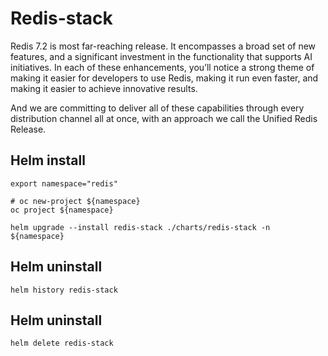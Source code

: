 # Redis-stack

Redis 7.2 is  most far-reaching release. It encompasses a broad set of new features, and a significant investment in the functionality that supports AI initiatives. In each of these enhancements, you’ll notice a strong theme of making it easier for developers to use Redis, making it run even faster, and making it easier to achieve innovative results.

And we are committing to deliver all of these capabilities through every distribution channel all at once, with an approach we call the Unified Redis Release.

## Helm install

```
export namespace="redis"

# oc new-project ${namespace}
oc project ${namespace}

helm upgrade --install redis-stack ./charts/redis-stack -n ${namespace}
```

## Helm uninstall

```
helm history redis-stack
```

## Helm uninstall

```
helm delete redis-stack
```